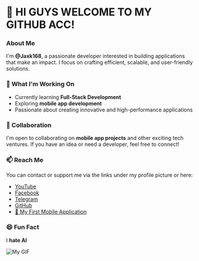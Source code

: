 # 👋 HI GUYS WELCOME TO MY GITHUB ACC!  

### About Me  
I'm **@Jaxk168**, a passionate developer interested in building applications that make an impact. I focus on crafting efficient, scalable, and user-friendly solutions.  

### 🚀 What I'm Working On  
- Currently learning **Full-Stack Development**  
- Exploring **mobile app development** 
- Passionate about creating innovative and high-performance applications  

### 🤝 Collaboration  
I'm open to collaborating on **mobile app projects** and other exciting tech ventures. If you have an idea or need a developer, feel free to connect!  

### 📫 Reach Me  
You can contact or support me via the links under my profile picture or here:  
- [YouTube](https://youtube.com/@jackmp3fx?si=19gciCczBXxYfRwn)  
- [Facebook](https://www.facebook.com/share/165PRpanWb/)  
- [Telegram](https://t.me/Honkai_arikathana)  
- [GitHub](https://github.com/jaxk168) 
- [📱 My First Mobile Application](https://drive.google.com/file/d/1iZ2auLwjii-Xx6qsM7pjB4lRCV5AUq62/view?usp=drivesdk)

### 😄 Fun Fact  
I **hate AI**

![My GIF](https://raw.githubusercontent.com/jaxk168/jaxk168/main/mk-gif.gif)

